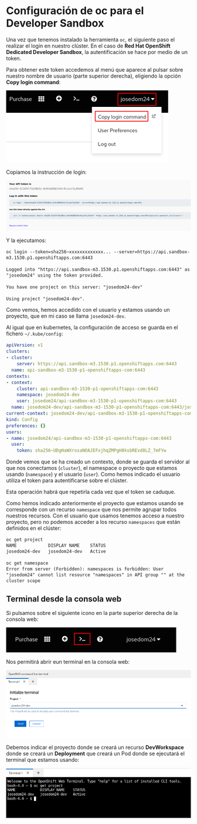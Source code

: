 # Configuración de oc para el Developer Sandbox

Una vez que tenemos instalado la herramienta `oc`, el siguiente paso el realizar el login en nuestro clúster. En el caso de **Red Hat OpenShift Dedicated Developer Sandbox**, la autentificación se hace por medio de un token.

Para obtener este token accedemos al menú que aparece al pulsar sobre nuestro nombre de usuario (parte superior derecha), eligiendo la opción **Copy login command**:

![oc](img/oclogin1.png)

Copiamos la instrucción de login:

![oc](img/oclogin2.png)

Y la ejecutamos:

    oc login --token=sha256~xxxxxxxxxxxxx... --server=https://api.sandbox-m3.1530.p1.openshiftapps.com:6443

    Logged into "https://api.sandbox-m3.1530.p1.openshiftapps.com:6443" as "josedom24" using the token provided.

    You have one project on this server: "josedom24-dev"

    Using project "josedom24-dev".

Como vemos, hemos accedido con el usuario y estamos usando un proyecto, que en mi caso se llama `josedom24-dev`.

Al igual que en kubernetes, la configuración de acceso se guarda en el fichero `~/.kube/config`:

```yaml
apiVersion: v1
clusters:
- cluster:
    server: https://api.sandbox-m3.1530.p1.openshiftapps.com:6443
  name: api-sandbox-m3-1530-p1-openshiftapps-com:6443
contexts:
- context:
    cluster: api-sandbox-m3-1530-p1-openshiftapps-com:6443
    namespace: josedom24-dev
    user: josedom24/api-sandbox-m3-1530-p1-openshiftapps-com:6443
  name: josedom24-dev/api-sandbox-m3-1530-p1-openshiftapps-com:6443/josedom24
current-context: josedom24-dev/api-sandbox-m3-1530-p1-openshiftapps-com:6443/josedom24
kind: Config
preferences: {}
users:
- name: josedom24/api-sandbox-m3-1530-p1-openshiftapps-com:6443
  user:
    token: sha256~UDgHaWXrosaNOAJEFxjhqZMPgH8ksbREvd8LZ_7mFYw
```

Donde vemos que se ha creado un contexto, donde se guarda el servidor al que nos conectamos (`cluster`), el namespace o proyecto que estamos usando (`namespace`) y el usuario (`user`). Como hemos indicado el usuario utiliza el token para autentificarse sobre el clúster.

Esta operación habrá que repetirla cada vez que el token se caduque.

Como hemos indicado anteriormente el proyecto que estamos usando se corresponde con un recurso `namespace` que nos permite agrupar todos nuestros recursos. Con el usuario que usamos tenemos acceso a nuestro proyecto, pero no podemos acceder a los recurso `namespaces` que están definidos en el clúster:

    oc get project
    NAME            DISPLAY NAME    STATUS
    josedom24-dev   josedom24-dev   Active
    
    oc get namespace
    Error from server (Forbidden): namespaces is forbidden: User "josedom24" cannot list resource "namespaces" in API group "" at the cluster scope

## Terminal desde la consola web

Si pulsamos sobre el siguiente icono en la parte superior derecha de la consola web:

![oclogin](img/oclogin3.png)

Nos permitirá abrir eun terminal en la consola web:

![oclogin](img/oclogin4.png)

Debemos indicar el proyecto donde se creará un recurso **DevWorkspace** donde se creará un **Deployment** que creará un Pod donde se ejecutará el terminal que estamos usando:

![oclogin](img/oclogin5.png)